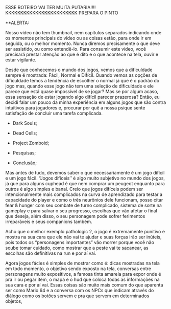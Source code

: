 ESSE ROTEIRO VAI TER MUITA PUTARIA!!!! KKKKKKKKKKKKKKKKKKKKKKKK PREPARA O PINTO


**ALERTA: 

Nosso vídeo não tem thumbnail, nem capítulos separados indicando onde os momentos principais do vídeo ou as coisas estão, para onde ir em seguida, ou o melhor momento. Nunca diremos precisamente o que deve ser assistido, ou como entendê-lo. Para consumir este vídeo, você precisará prestar atenção ao que é dito e o que acontece na tela, ouvir e estar vigilante.

Desde que conhecemos o mundo dos jogos, vemos que a dificuldade sempre é mostrada: Fácil, Normal e Difícil. Quando vemos as opções de dificuldade temos a tendência de escolher o normal já que é o padrão do jogo mas, quando esse jogo não tem uma seleção de dificuldade e ele parece que está quase impossível de se jogar? Mas se por algum acaso, essa sensação de estar jogando algo difícil parecer prazerosa? Então, eu decidi falar um pouco da minha experiência em alguns jogos que são contra intuitivos para jogadores e, procurar por quê a nossa psique sente satisfação de concluir uma tarefa complicada.

- Dark Souls;

- Dead Cells; 

- Project Zomboid;

- Pesquisas;

- Conclusão;
 

Mas antes de tudo, devemos saber o que necessariamente é um jogo difícil e um jogo fácil. “Jogos difíceis’’ é algo muito subjetivo no mundo dos jogos, já que para alguns cuphead é que nem comprar um peugeot enquanto para outros é algo simples e banal. Creio que jogos difíceis podem ser intencionalmente mais complicados na curva de aprendizado para testar a capacidade do player e como o três neurônios dele funcionam, posso citar fear & hunger com seu combate de turno complicado, sistema de sorte na gameplay e para salvar o seu progresso, escolhas que vão afetar o final que deseja, além disso, o seu personagem pode sofrer ferimentos irreparáveis e seus companions também.

Acho que o melhor exemplo pathologic 2, o jogo é extremamente punitivo e mostra na sua cara que ele não vai te ajudar e suas forças irão ser inúteis, pois todos os “personagens importantes” vão morrer porque você não soube tomar cuidado, como mostrar que a peste vai te sacanear, as escolhas são definitivas na run e por aí vai. 

Agora jogos fácies é simples de mostrar como é: dicas mostradas na tela em todo momento, o objetivo sendo exposto na tela, conversas entre personagens muito expositivos, a famosa tinta amarela para expor onde é pra ir ou pegar item, o mapa e o hud que coloca todas as informações na sua cara e por aí vai. Essas coisas são muito mais comum do que aparenta ser como Mario 64 e a conversa com os NPCs que indicam através do diálogo como os botões servem e pra que servem em determinados objetos,